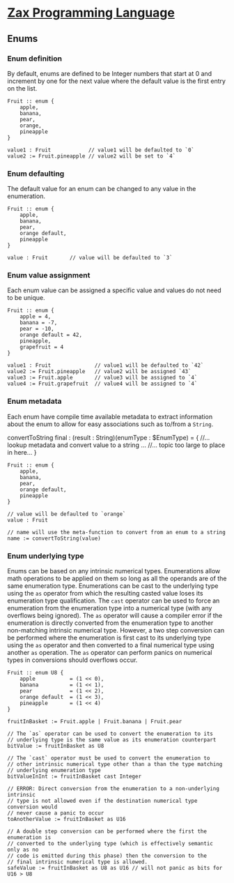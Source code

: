 
# [Zax Programming Language](index.md)

## Enums

### Enum definition

By default, enums are defined to be Integer numbers that start at 0 and increment by one for the next value where the default value is the first entry on the list.

````zax
Fruit :: enum {
    apple,
    banana,
    pear,
    orange,
    pineapple
}

value1 : Fruit            // value1 will be defaulted to `0`
value2 := Fruit.pineapple // value2 will be set to `4`
````

### Enum defaulting

The default value for an enum can be changed to any value in the enumeration.

````zax
Fruit :: enum {
    apple,
    banana,
    pear,
    orange default,
    pineapple
}

value : Fruit       // value will be defaulted to `3`
````


### Enum value assignment

Each enum value can be assigned a specific value and values do not need to be unique.

````zax
Fruit :: enum {
    apple = 4,
    banana = -7,
    pear = -10,
    orange default = 42,
    pineapple,
    grapefruit = 4
}

value1 : Fruit              // value1 will be defaulted to `42`
value2 := Fruit.pineapple   // value2 will be assigned `43`
value3 := Fruit.apple       // value3 will be assigned to `4`
value4 := Fruit.grapefruit  // value4 will be assigned to `4`
````


### Enum metadata

Each enum have compile time available metadata to extract information about the enum to allow for easy associations such as to/from a `String`.

convertToString final : (result : String)(enumType : $EnumType) = {
    //... lookup metadata and convert value to a string ...
    //... topic too large to place in here...
}

````zax
Fruit :: enum {
    apple,
    banana,
    pear,
    orange default,
    pineapple
}

// value will be defaulted to `orange`
value : Fruit

// name will use the meta-function to convert from an enum to a string
name := convertToString(value)
````


### Enum underlying type

Enums can be based on any intrinsic numerical types. Enumerations allow math operations to be applied on them so long as all the operands are of the same enumeration type. Enumerations can be cast to the underlying type using the `as` operator from which the resulting casted value loses its enumeration type qualification. The `cast` operator can be used to force an enumeration from the enumeration type into a numerical type (with any overflows being ignored). The `as` operator will cause a compiler error if the enumeration is directly converted from the enumeration type to another non-matching intrinsic numerical type. However, a two step conversion can be performed where the enumeration is first cast to its underlying type using the `as` operator and then converted to a final numerical type using another `as` operation. The `as` operator can perform panics on numerical types in conversions should overflows occur.

````zax
Fruit :: enum U8 {
    apple           = (1 << 0),
    banana          = (1 << 1),
    pear            = (1 << 2),
    orange default  = (1 << 3),
    pineapple       = (1 << 4)
}

fruitInBasket := Fruit.apple | Fruit.banana | Fruit.pear

// The `as` operator can be used to convert the enumeration to its
// underlying type is the same value as its enumeration counterpart
bitValue := fruitInBasket as U8

// The `cast` operator must be used to convert the enumeration to
// other intrinsic numerical type other than a than the type matching
// underlying enumeration type
bitValueInInt := fruitInBasket cast Integer

// ERROR: Direct conversion from the enumeration to a non-underlying intrinsic
// type is not allowed even if the destination numerical type conversion would
// never cause a panic to occur
toAnotherValue := fruitInBasket as U16

// A double step conversion can be performed where the first the enumeration is
// converted to the underlying type (which is effectively semantic only as no
// code is emitted during this phase) then the conversion to the
// final intrinsic numerical type is allowed.
safeValue := fruitInBasket as U8 as U16 // will not panic as bits for U16 > U8
````
